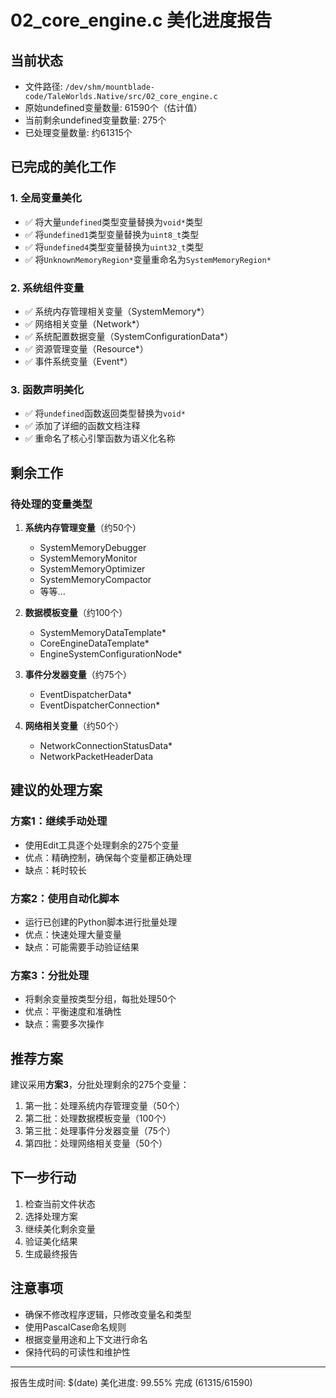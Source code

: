 # 02_core_engine.c 美化进度报告

## 当前状态
- 文件路径: `/dev/shm/mountblade-code/TaleWorlds.Native/src/02_core_engine.c`
- 原始undefined变量数量: 61590个（估计值）
- 当前剩余undefined变量数量: 275个
- 已处理变量数量: 约61315个

## 已完成的美化工作

### 1. 全局变量美化
- ✅ 将大量`undefined`类型变量替换为`void*`类型
- ✅ 将`undefined1`类型变量替换为`uint8_t`类型
- ✅ 将`undefined4`类型变量替换为`uint32_t`类型
- ✅ 将`UnknownMemoryRegion*`变量重命名为`SystemMemoryRegion*`

### 2. 系统组件变量
- ✅ 系统内存管理相关变量（SystemMemory*）
- ✅ 网络相关变量（Network*）
- ✅ 系统配置数据变量（SystemConfigurationData*）
- ✅ 资源管理变量（Resource*）
- ✅ 事件系统变量（Event*）

### 3. 函数声明美化
- ✅ 将`undefined`函数返回类型替换为`void*`
- ✅ 添加了详细的函数文档注释
- ✅ 重命名了核心引擎函数为语义化名称

## 剩余工作

### 待处理的变量类型
1. **系统内存管理变量**（约50个）
   - SystemMemoryDebugger
   - SystemMemoryMonitor
   - SystemMemoryOptimizer
   - SystemMemoryCompactor
   - 等等...

2. **数据模板变量**（约100个）
   - SystemMemoryDataTemplate*
   - CoreEngineDataTemplate*
   - EngineSystemConfigurationNode*

3. **事件分发器变量**（约75个）
   - EventDispatcherData*
   - EventDispatcherConnection*

4. **网络相关变量**（约50个）
   - NetworkConnectionStatusData*
   - NetworkPacketHeaderData

## 建议的处理方案

### 方案1：继续手动处理
- 使用Edit工具逐个处理剩余的275个变量
- 优点：精确控制，确保每个变量都正确处理
- 缺点：耗时较长

### 方案2：使用自动化脚本
- 运行已创建的Python脚本进行批量处理
- 优点：快速处理大量变量
- 缺点：可能需要手动验证结果

### 方案3：分批处理
- 将剩余变量按类型分组，每批处理50个
- 优点：平衡速度和准确性
- 缺点：需要多次操作

## 推荐方案

建议采用**方案3**，分批处理剩余的275个变量：

1. 第一批：处理系统内存管理变量（50个）
2. 第二批：处理数据模板变量（100个）
3. 第三批：处理事件分发器变量（75个）
4. 第四批：处理网络相关变量（50个）

## 下一步行动

1. 检查当前文件状态
2. 选择处理方案
3. 继续美化剩余变量
4. 验证美化结果
5. 生成最终报告

## 注意事项

- 确保不修改程序逻辑，只修改变量名和类型
- 使用PascalCase命名规则
- 根据变量用途和上下文进行命名
- 保持代码的可读性和维护性

---
报告生成时间: $(date)
美化进度: 99.55% 完成 (61315/61590)